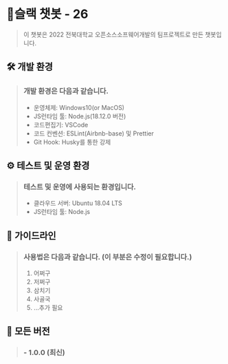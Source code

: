 # 🚩슬랙 챗봇 - 26
> 이 챗봇은 2022 전북대학교 오픈소스소프웨어개발의 팀프로젝트로 만든 챗봇입니다.
## 🛠 개발 환경
> ### 개발 환경은 다음과 같습니다.
> - 운영체제: Windows10(or MacOS)
> - JS런타임 툴:  Node.js(18.12.0 버전)
> - 코드편집기: VSCode
> - 코드 컨벤션: ESLint(Airbnb-base) 및 Prettier
> - Git Hook: Husky를 통한 강제
>
## ⚙ 테스트 및 운영 환경
> ### 테스트 및 운영에 사용되는 환경입니다.
> - 클라우드 서버: Ubuntu 18.04 LTS
> - JS런타임 툴: Node.js
>
## 📕 가이드라인
> ### 사용법은 다음과 같습니다. (이 부분은 수정이 필요합니다.)
> 1. 어쩌구
> 2. 저쩌구
> 3. 삼치기
> 4. 사골국
> 5. ...추가 필요
## 🌈 모든 버전
> ### - 1.0.0 (최신)
>
>
>
>
>
#
